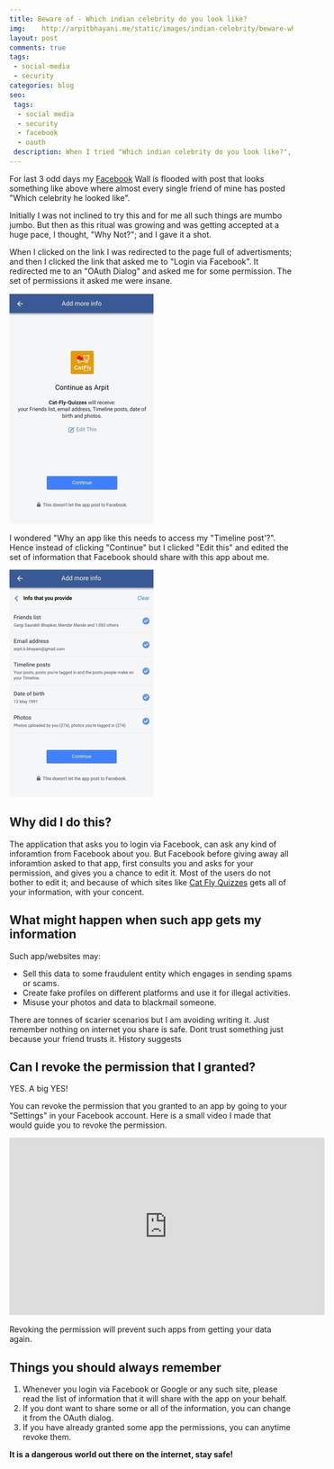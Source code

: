 ```yaml
---
title: Beware of - Which indian celebrity do you look like?
img:    http://arpitbhayani.me/static/images/indian-celebrity/beware-which-indian-celebrity-do-you-look-like.jpg
layout: post
comments: true
tags:
 - social-media
 - security
categories: blog
seo:
 tags:
  - social media
  - security
  - facebook
  - oauth
 description: When I tried "Which indian celebrity do you look like?", the things I saw shocked me!
---
```


For last 3 odd days my [Facebook](https://facebook.com) Wall is flooded with post that looks something like above where almost every single friend of mine has posted "Which celebrity he looked like".

Initially I was not inclined to try this and for me all such things are mumbo jumbo. But then as this ritual was growing and was getting accepted at a huge pace, I thought, "Why Not?"; and I gave it a shot.

When I clicked on the link I was redirected to the page full of advertisments; and then I clicked the link that asked me to "Login via Facebook". It redirected me to an "OAuth Dialog" and asked me for some permission. The set of permissions it asked me were insane.

<img class="ui centered medium image" src='/static/images/indian-celebrity/oauth-dialog.jpg' />

I wondered "Why an app like this needs to access my "Timeline post'?". Hence instead of clicking "Continue" but I clicked "Edit this" and edited the set of information that Facebook should share with this app about me.

<img class="ui centered medium image" src='/static/images/indian-celebrity/permissions-asked.jpg' />

## Why did I do this?
The application that asks you to login via Facebook, can ask any kind of inforamtion from Facebook about you. But Facebook before giving away all inforamtion asked to that app, first consults you and asks for your permission, and gives you a chance to edit it. Most of the users do not bother to edit it; and because of which sites like [Cat Fly Quizzes]() gets all of your information, with your concent.

## What might happen when such app gets my information
Such app/websites may:
 - Sell this data to some fraudulent entity which engages in sending spams or scams.
 - Create fake profiles on different platforms and use it for illegal activities.
 - Misuse your photos and data to blackmail someone.

There are tonnes of scarier scenarios but I am avoiding writing it. Just remember nothing on internet you share is safe. Dont trust something just because your friend trusts it. History suggests

## Can I revoke the permission that I granted?
YES. A big YES!

You can revoke the permission that you granted to an app by going to your "Settings" in your Facebook account. Here is a small video I made that would guide you to revoke the permission.

<div class="ui center aligned basic segment">
  <iframe width="560" height="315" src="https://www.youtube.com/embed/6SjlXpUNrBM" frameborder="0" allowfullscreen></iframe>
</div>


Revoking the permission will prevent such apps from getting your data again.

## Things you should always remember
1. Whenever you login via Facebook or Google or any such site, please read the list of information that it will share with the app on your behalf.
2. If you dont want to share some or all of the information, you can change it from the OAuth dialog.
3. If you have already granted some app the permissions, you can anytime revoke them.

**It is a dangerous world out there on the internet, stay safe!**
